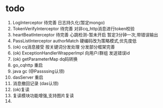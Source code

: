 # todo

1. LogInterceptor 待完善 日志持久化(暂定mongo)
2. TokenVerifyInterceptor 待完善 对非cq_http消息进行token校验
3. heartBeatInterceptor 待完善 心跳检测-暂未开启 暂定3分钟一次,带错误输出
4. PassListInterceptor authorMatch 硬编码改为策略模式,优先度低
5. (ok) cq消息接受 按关键词分发处理 分发部分框架完善
6. (ok) ExceptionHandlerWrapperImpl 向用户/群组 发送错误id
7. (ok) getParameterMap dq码转换
8. go_cqhttp 重启
9. java gc (@Passssing认领)
10. dasServer 重启
11. 消息撤回记录 (das认领)
12. (ok)复读
13. 复读模块功能增强,支持图片复读
14. 